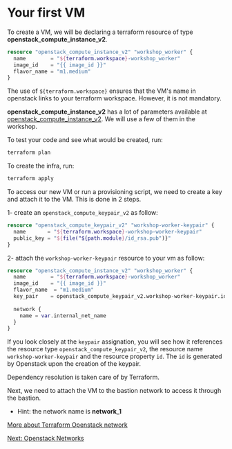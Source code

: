 # Your first VM

To create a VM, we will be declaring a terraform resource of type **openstack_compute_instance_v2**.

```terraform
resource "openstack_compute_instance_v2" "workshop_worker" {
  name        = "${terraform.workspace}-workshop_worker"
  image_id    = "{{ image_id }}"
  flavor_name = "m1.medium"
}
```

The use of `${terraform.workspace}` ensures that the VM's name in openstack links to your terraform workspace. However, it is not mandatory.

**openstack_compute_instance_v2** has a lot of parameters available at [openstack_compute_instance_v2](https://www.terraform.io/docs/providers/openstack/r/compute_instance_v2.html).  We will use a few of them in the workshop.

To test your code and see what would be created, run:

```bash
terraform plan
```

To create the infra, run:

```bash
terraform apply
```

To access our new VM or run a provisioning script, we need to create a key and attach it to the VM. This is done in 2 steps.

1- create an `openstack_compute_keypair_v2` as follow:

```terraform
resource "openstack_compute_keypair_v2" "workshop-worker-keypair" {
  name       = "${terraform.workspace}-workshop-worker-keypair"
  public_key = "${file("${path.module}/id_rsa.pub")}"
}
```

2- attach the `workshop-worker-keypair` resource to your vm as follow:

```terraform
resource "openstack_compute_instance_v2" "workshop_worker" {
  name        = "${terraform.workspace}-workshop_worker"
  image_id    = "{{ image_id }}"
  flavor_name  = "m1.medium"
  key_pair    = openstack_compute_keypair_v2.workshop-worker-keypair.id
  
  network {
    name = var.internal_net_name
  }
}
```

If you look closely at the `keypair` assignation, you will see how it references the resource type `openstack_compute_keypair_v2`, the resource name `workshop-worker-keypair` and the resource property `id`. The `id` is generated by Openstack upon the creation of the keypair.

Dependency resolution is taken care of by Terraform.

Next, we need to attach the VM to the bastion network to access it through the bastion.

- Hint: the network name is **network_1**

[More about Terraform Openstack network](https://www.terraform.io/docs/providers/openstack/r/networking_network_v2.html)

[Next: Openstack Networks](08-Network.md)
